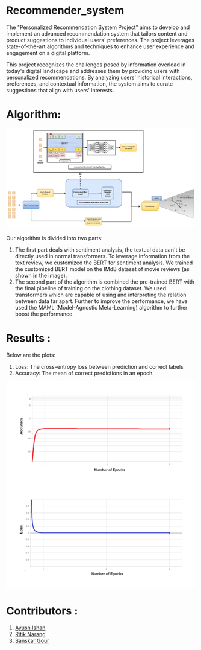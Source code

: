 # Recommender_system

The "Personalized Recommendation System Project" aims to develop and implement an advanced recommendation system that tailors content and product suggestions to individual users' preferences. The project leverages state-of-the-art algorithms and techniques to enhance user experience and engagement on a digital platform.

This project recognizes the challenges posed by information overload in today's digital landscape and addresses them by providing users with personalized recommendations. By analyzing users' historical interactions, preferences, and contextual information, the system aims to curate suggestions that align with users' interests.


# Algorithm:
<img src ="./assets/flow_diagram.png"/> <br>
<br>
Our algorithm is divided into two parts:
1. The first part deals with sentiment analysis, the textual data can't be directly used in normal transformers. To leverage information from the text review, we customized the BERT for sentiment analysis. We trained the customized BERT model on the IMdB dataset of movie reviews (as shown in the image).
2. The second part of the algorithm is combined the pre-trained BERT with the final pipeline of training on the clothing dataset. We used transformers which are capable of using and interpreting the relation between data far apart. Further to improve the performance, we have used the MAML (Model-Agnostic Meta-Learning) algorithm to further boost the performance.




# Results :

Below are the plots:
1. Loss: The cross-entropy loss between prediction and correct labels
2. Accuracy: The mean of correct predictions in an epoch.
   
<img src = "./assets/Accuracy.plot.png">
<img src = "./assets/Loss.plot.png">


# Contributors :
1. <a href ="https://github.com/AYUSH-ISHAN">Ayush Ishan</a>
2. <a href ="https://github.com/RITIK160104">Ritik Narang</a>
3. <a href ="https://github.com/Sanskar-gour">Sanskar Gour</a>
